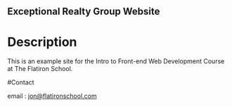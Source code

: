 Exceptional Realty Group Website
---

# Description

This is an example site for the Intro to Front-end Web Development Course at The Flatiron School.

#Contact

email : jon@flatironschool.com
